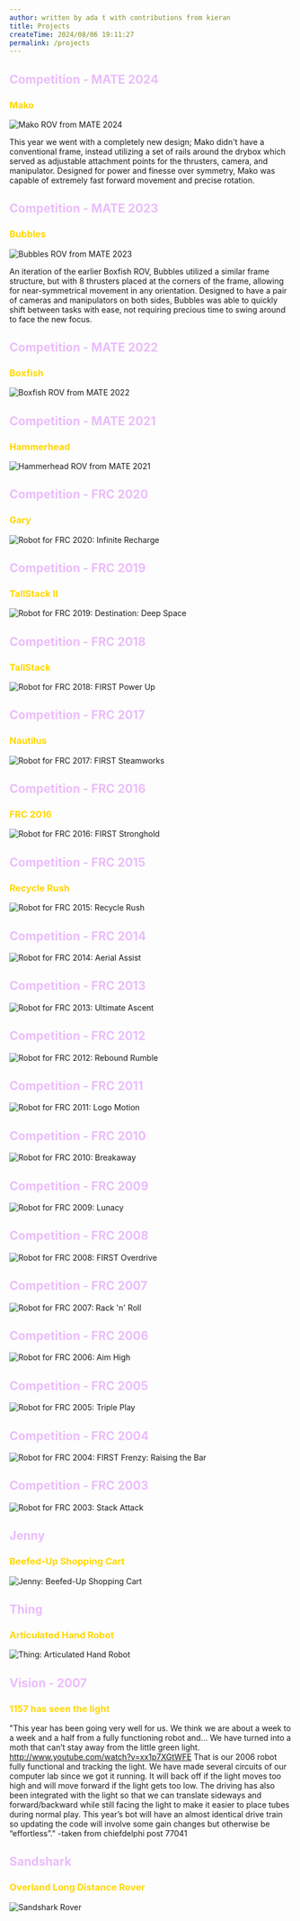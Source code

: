 ```yaml
---
author: written by ada t with contributions from kieran
title: Projects
createTime: 2024/08/06 19:11:27
permalink: /projects
---
```


<style>
  h2.hero-name{
  	color:  #3e2137;
  }
  h2{
  	color:  #ebbcfc;
  }
  h3{
  	color:  #FFD700;
  }
  .image-container {
    position: relative;
    overflow: hidden;
    margin-bottom: 20px;
  }

  .image-container img {
    width: 100%;
    position: relative;
  }

</style>
<h2>Competition - MATE 2024</h2>
<h3>Mako</h3>
<img src="/img/Mako_Image_Bad.jpg?url" alt="Mako ROV from MATE 2024">
<p>This year we went with a completely new design; Mako didn't have a conventional frame, instead utilizing a set of rails around the drybox which served as adjustable attachment points for the thrusters, camera, and manipulator. Designed for power and finesse over symmetry, Mako was capable of extremely fast forward movement and precise rotation.</p>

<h2>Competition - MATE 2023</h2>
<h3>Bubbles</h3>
<img src="/img/Bubbles!.jpeg?url" alt="Bubbles ROV from MATE 2023">
<p>An iteration of the earlier Boxfish ROV, Bubbles utilized a similar frame structure, but with 8 thrusters placed at the corners of the frame, allowing for near-symmetrical movement in any orientation. Designed to have a pair of cameras and manipulators on both sides, Bubbles was able to quickly shift between tasks with ease, not requiring precious time to swing around to face the new focus.</p>

<h2>Competition - MATE 2022</h2>
<h3>Boxfish</h3>
<img src="/img/Boxfish.jpg?url" alt="Boxfish ROV from MATE 2022">

<h2>Competition - MATE 2021</h2>
<h3>Hammerhead</h3>
<img src="https://adabit.org/banner.jpg" alt="Hammerhead ROV from MATE 2021">


<h2>Competition - FRC 2020</h2>
<h3>Gary</h3>
<img src="/img/Gary_minus_buffer.jpg?url" alt="Robot for FRC 2020: Infinite Recharge">

<h2>Competition - FRC 2019</h2>
<h3>TallStack II</h3>
<img src="/img/2019.jpg?url" alt="Robot for FRC 2019: Destination: Deep Space">

<h2>Competition - FRC 2018</h2>
<h3>TallStack</h3>
<img src="/img/arcade.jpg?url" alt="Robot for FRC 2018: FIRST Power Up">

<h2>Competition - FRC 2017</h2>
<h3>Nautilus</h3>
<img src="/img/2017.JPG?url" alt="Robot for FRC 2017: FIRST Steamworks">

<h2>Competition - FRC 2016</h2>
<h3>FRC 2016</h3>
<img src="/img/2016.JPG?url" alt="Robot for FRC 2016: FIRST Stronghold">

<h2>Competition - FRC 2015</h2>
<h3>Recycle Rush</h3>
<img src="/img/2015.png?url" alt="Robot for FRC 2015: Recycle Rush">

<h2>Competition - FRC 2014</h2>
<img src="/img/2014.png?url" alt="Robot for FRC 2014: Aerial Assist">

<h2>Competition - FRC 2013</h2>
<img src="/img/2013.jpg?url" alt="Robot for FRC 2013: Ultimate Ascent">

<h2>Competition - FRC 2012</h2>
<img src="/img/2012.png?url" alt="Robot for FRC 2012: Rebound Rumble">

<h2>Competition - FRC 2011</h2>
<img src="/img/2011.png?url" alt="Robot for FRC 2011: Logo Motion">

<h2>Competition - FRC 2010</h2>
<img src="/img/2010.png?url" alt="Robot for FRC 2010: Breakaway">

<h2>Competition - FRC 2009</h2>
<img src="/img/2009.jpg?url" alt="Robot for FRC 2009: Lunacy">

<h2>Competition - FRC 2008</h2>
<img src="/img/2008.jpeg?url" alt="Robot for FRC 2008: FIRST Overdrive">

<h2>Competition - FRC 2007</h2>
<img src="/img/2007.webp?url" alt="Robot for FRC 2007: Rack 'n' Roll">

<h2>Competition - FRC 2006</h2>
<img src="/img/2006.jpg?url" alt="Robot for FRC 2006: Aim High">

<h2>Competition - FRC 2005</h2>
<img src="/img/2005.jpg?url" alt="Robot for FRC 2005: Triple Play">

<h2>Competition - FRC 2004</h2>
<img src="/img/2004.jpg?url" alt="Robot for FRC 2004: FIRST Frenzy: Raising the Bar">

<h2>Competition - FRC 2003</h2>
<img src="/img/2003.png?url" alt="Robot for FRC 2003: Stack Attack">

<h2>Jenny</h2>
<h3>Beefed-Up Shopping Cart</h3>
<img src="/img/jenny.JPG?url" alt="Jenny: Beefed-Up Shopping Cart">

<h2>Thing</h2>
<h3>Articulated Hand Robot</h3>
<img src="/img/HAND.png?url" alt="Thing: Articulated Hand Robot">

<h2>Vision - 2007</h2>
<h3>1157 has seen the light</h3>
<p>"This year has been going very well for us. We think we are about a week to a week and a half from a fully functioning robot and… We have turned into a moth that can’t stay away from the little green light. <a href="http://www.youtube.com/watch?v=xx1p7XGtWFE">http://www.youtube.com/watch?v=xx1p7XGtWFE</a> That is our 2006 robot fully functional and tracking the light. We have made several circuits of our computer lab since we got it running. It will back off if the light moves too high and will move forward if the light gets too low. The driving has also been integrated with the light so that we can translate sideways and forward/backward while still facing the light to make it easier to place tubes during normal play. This year’s bot will have an almost identical drive train so updating the code will involve some gain changes but otherwise be “effortless”." -taken from chiefdelphi post 77041</p>

<h2>Sandshark</h2>
<h3>Overland Long Distance Rover</h3>
<img src="/img/Rover.JPG?url" alt="Sandshark Rover">
